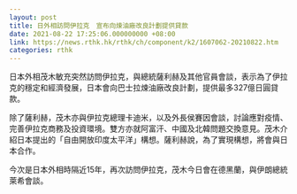 ```yaml
---
layout: post
title: 日外相訪問伊拉克　宣布向煉油廠改良計劃提供貸款
date: 2021-08-22 17:25:06.000000000 +08:00
link: https://news.rthk.hk/rthk/ch/component/k2/1607062-20210822.htm
categories: rthk
---
```


日本外相茂木敏充突然訪問伊拉克，與總統薩利赫及其他官員會談，表示為了伊拉克的穩定和經濟發展，日本會向巴士拉煉油廠改良計劃，提供最多327億日圓貸款。

除了薩利赫，茂木亦與伊拉克總理卡迪米，以及外長侯賽因會談，討論應對疫情、完善伊拉克商務及投資環境。雙方亦就阿富汗、中國及北韓問題交換意見。茂木介紹日本提出的「自由開放印度太平洋」構想。薩利赫說，為了實現構想，將會與日本合作。

今次是日本外相時隔近15年，再次訪問伊拉克，茂木今日會在德黑蘭，與伊朗總統萊希會談。
